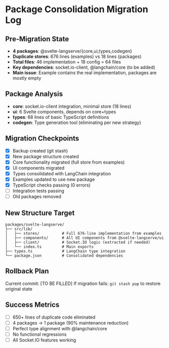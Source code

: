 # Package Consolidation Migration Log

## Pre-Migration State
- **4 packages**: @svelte-langserve/{core,ui,types,codegen}
- **Duplicate stores**: 676 lines (examples) vs 18 lines (packages)
- **Total files**: 46 implementation + 18 config = 64 files
- **Key dependencies**: socket.io-client, @langchain/core (to be added)
- **Main issue**: Example contains the real implementation, packages are mostly empty

## Package Analysis
- **core**: socket.io-client integration, minimal store (18 lines)
- **ui**: 6 Svelte components, depends on core+types
- **types**: 68 lines of basic TypeScript definitions
- **codegen**: Type generation tool (eliminating per new strategy)

## Migration Checkpoints
- [x] Backup created (git stash)
- [x] New package structure created
- [x] Core functionality migrated (full store from examples)
- [x] UI components migrated
- [x] Types consolidated with LangChain integration
- [x] Examples updated to use new package
- [x] TypeScript checks passing (0 errors)
- [ ] Integration tests passing
- [ ] Old packages removed

## New Structure Target
```
packages/svelte-langserve/
├── src/lib/
│   ├── stores/          # Full 676-line implementation from examples
│   ├── components/      # All UI components from @svelte-langserve/ui
│   ├── client/          # Socket.IO logic (extracted if needed)
│   └── index.ts         # Main exports
├── types.ts             # LangChain type integration
└── package.json         # Consolidated dependencies
```

## Rollback Plan
Current commit: [TO BE FILLED]
If migration fails: `git stash pop` to restore original state

## Success Metrics
- [ ] 650+ lines of duplicate code eliminated
- [ ] 4 packages → 1 package (90% maintenance reduction)
- [ ] Perfect type alignment with @langchain/core
- [ ] No functional regressions
- [ ] All Socket.IO features working
